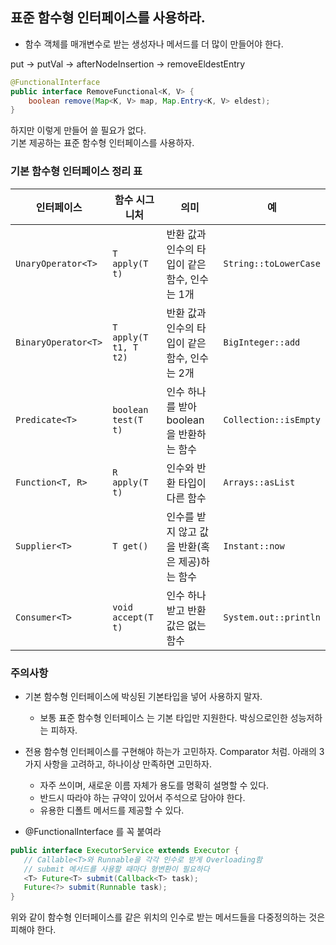 ## 표준 함수형 인터페이스를 사용하라.

 - 함수 객체를 매개변수로 받는 생성자나 메서드를 더 많이 만들어야 한다. 
 
 put -> putVal -> afterNodeInsertion -> removeEldestEntry
 
 
```java
@FunctionalInterface
public interface RemoveFunctional<K, V> {
    boolean remove(Map<K, V> map, Map.Entry<K, V> eldest);
}
```
 
하지만 이렇게 만들어 쓸 필요가 없다.  
기본 제공하는 표준 함수형 인터페이스를 사용하자.
 
### 기본 함수형 인터페이스 정리 표
| 인터페이스 | 함수 시그니처 | 의미 |  예 |
| - | - | - | - |
| `UnaryOperator<T>` | `T apply(T t)` | 반환 값과 인수의 타입이 같은 함수, 인수는 1개 | `String::toLowerCase` |
|`BinaryOperator<T>` | `T apply(T t1, T t2)` | 반환 값과 인수의 타입이 같은 함수, 인수는 2개 | `BigInteger::add` |
| `Predicate<T>` | `boolean test(T t)` | 인수 하나를 받아 boolean을 반환하는 함수 | `Collection::isEmpty` |
| `Function<T, R>` | `R apply(T t)` | 인수와 반환 타입이 다른 함수 | `Arrays::asList` |
| `Supplier<T>` | `T get()` | 인수를 받지 않고 값을 반환(혹은 제공)하는 함수 | `Instant::now` |
| `Consumer<T>` | `void accept(T t)` | 인수 하나 받고 반환 값은 없는 함수 | `System.out::println` |


### 주의사항
 - 기본 함수형 인터페이스에 박싱된 기본타입을 넣어 사용하지 말자.
    - 보통 표준 함수형 인터페이스 는 기본 타입만 지원한다. 박싱으로인한 성능저하는 피하자.
    
 - 전용 함수형 인터페이스를 구현해야 하는가 고민하자. Comparator<T> 처럼. 아래의 3가지 사항을 고려하고, 하나이상 만족하면 고민하자.
    - 자주 쓰이며, 새로운 이름 자체가 용도를 명확히 설명할 수 있다.
    - 반드시 따라야 하는 규약이 있어서 주석으로 담아야 한다.
    - 유용한 디폴트 메서드를 제공할 수 있다.
    
 - @FunctionalInterface 를 꼭 붙여라
 ```java
public interface ExecutorService extends Executor {
    // Callable<T>와 Runnable을 각각 인수로 받게 Overloading함
    // submit 메서드를 사용할 때마다 형변환이 필요하다
    <T> Future<T> submit(Callback<T> task);
    Future<?> submit(Runnable task);
}
```
위와 같이 함수형 인터페이스를 같은 위치의 인수로 받는 메서드들을 다중정의하는 것은 피해야 한다.